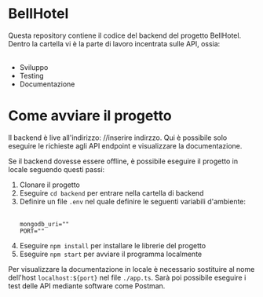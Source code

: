 <h1>BellHotel</h1>
Questa repository contiene il codice del backend del progetto BellHotel. 
Dentro la cartella vi è la parte di lavoro incentrata sulle API, ossia:
</br></br>
<ul>
<li>Sviluppo</li>
<li>Testing</li>
<li>Documentazione</li>
</ul>

<h1>Come avviare il progetto</h1>

Il backend è live all'indirizzo: //inserire indirzzo. Qui è possibile solo eseguire le richieste agli API endpoint e visualizzare la documentazione.

Se il backend dovesse essere offline, è possibile eseguire il progetto in locale seguendo questi passi:

1) Clonare il progetto
2) Eseguire ```cd backend``` per entrare nella cartella di backend
3) Definire un file ```.env``` nel quale definire le seguenti variabili d'ambiente:
   </br></br>
   ```
   mongodb_uri=""
   PORT=""
   ```
5) Eseguire ```npm install``` per installare le librerie del progetto
6) Eseguire ```npm start``` per avviare il programma localmente

Per visualizzare la documentazione in locale è necessario sostituire al nome dell'host ```localhost:${port}``` nel file ```./app.ts```. Sarà poi possibile eseguire i test delle API mediante software come Postman. 
